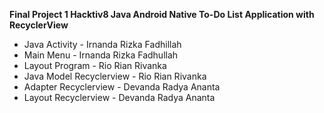 **Final Project 1 Hacktiv8 Java Android Native To-Do List Application with RecyclerView**

- Java Activity - Irnanda Rizka Fadhillah
- Main Menu - Irnanda Rizka Fadhullah
- Layout Program - Rio Rian Rivanka
- Java Model Recyclerview - Rio Rian Rivanka
- Adapter Recyclerview - Devanda Radya Ananta
- Layout Recyclerview - Devanda Radya Ananta
